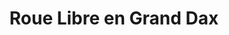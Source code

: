 ---
title: "Roue Libre en Grand Dax"
url: /saint-paul-les-dax/roue-libre-en-grand-dax/
shop: vélo
---